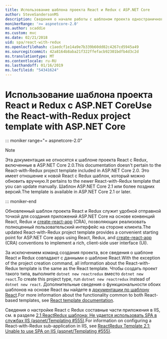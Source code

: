 ```yaml
---
title: Использование шаблона проекта React и Redux с ASP.NET Core
author: SteveSandersonMS
description: Сведения о начале работы с шаблоном проекта одностраничного приложения (SPA) ASP.NET Core для React с Redux и create-react-app.
monikerRange: '>= aspnetcore-2.0'
ms.author: scaddie
ms.custom: mvc
ms.date: 02/21/2018
uid: spa/react-with-redux
ms.openlocfilehash: c1aedcf1e14a9e7b339b60dd02c4267cd5945a49
ms.sourcegitcommit: 42a8164b8aba21f322ffefacb92301bdfb4d3c2d
ms.translationtype: MT
ms.contentlocale: ru-RU
ms.lasthandoff: 01/16/2019
ms.locfileid: "54341624"
---
```

# <a name="use-the-react-with-redux-project-template-with-aspnet-core"></a><span data-ttu-id="9b72a-103">Использование шаблона проекта React и Redux с ASP.NET Core</span><span class="sxs-lookup"><span data-stu-id="9b72a-103">Use the React-with-Redux project template with ASP.NET Core</span></span>

::: moniker range="= aspnetcore-2.0"

> [!NOTE]
> <span data-ttu-id="9b72a-104">Эта документация не относятся к шаблоне проекта React с Redux, включенные в ASP.NET Core 2.0.</span><span class="sxs-lookup"><span data-stu-id="9b72a-104">This documentation doesn't pertain to the React-with-Redux project template included in ASP.NET Core 2.0.</span></span> <span data-ttu-id="9b72a-105">Это имеет отношение к новой React с Redux шаблон, который можно обновить вручную.</span><span class="sxs-lookup"><span data-stu-id="9b72a-105">It pertains to the newer React-with-Redux template that you can update manually.</span></span> <span data-ttu-id="9b72a-106">Шаблон ASP.NET Core 2.1 или более поздних версий.</span><span class="sxs-lookup"><span data-stu-id="9b72a-106">The template is available in ASP.NET Core 2.1 or later.</span></span>

::: moniker-end

<span data-ttu-id="9b72a-107">Обновленный шаблон проекта React и Redux служит удобной отправной точкой для создания приложений ASP.NET Core на основе конвенций React, Redux и [create-react-app](https://github.com/facebookincubator/create-react-app) (CRA), позволяющих реализовать полноценный пользовательский интерфейс на стороне клиента.</span><span class="sxs-lookup"><span data-stu-id="9b72a-107">The updated React-with-Redux project template provides a convenient starting point for ASP.NET Core apps using React, Redux, and [create-react-app](https://github.com/facebookincubator/create-react-app) (CRA) conventions to implement a rich, client-side user interface (UI).</span></span>

<span data-ttu-id="9b72a-108">За исключением команд создания проекта, все сведения о шаблоне React и Redux совпадают с данными о шаблоне React.</span><span class="sxs-lookup"><span data-stu-id="9b72a-108">With the exception of the project creation command, all information about the React-with-Redux template is the same as the React template.</span></span> <span data-ttu-id="9b72a-109">Чтобы создать проект такого типа, выполните `dotnet new reactredux` вместо `dotnet new react`.</span><span class="sxs-lookup"><span data-stu-id="9b72a-109">To create this project type, run `dotnet new reactredux` instead of `dotnet new react`.</span></span> <span data-ttu-id="9b72a-110">Дополнительные сведения о функциональности обоих шаблонов на основе React вы найдете в [документации по шаблону React](xref:spa/react).</span><span class="sxs-lookup"><span data-stu-id="9b72a-110">For more information about the functionality common to both React-based templates, see [React template documentation](xref:spa/react).</span></span>

<span data-ttu-id="9b72a-111">Сведения о настройке React с Redux составные части приложения в IIS, см. в разделе [2.1 ReactRedux шаблона: Не удается использовать SPA в службах IIS (aspnet/Templating &num;555)](https://github.com/aspnet/Templating/issues/555).</span><span class="sxs-lookup"><span data-stu-id="9b72a-111">For information on configuring a React-with-Redux sub-application in IIS, see [ReactRedux Template 2.1: Unable to use SPA on IIS (aspnet/Templating &num;555)](https://github.com/aspnet/Templating/issues/555).</span></span>
